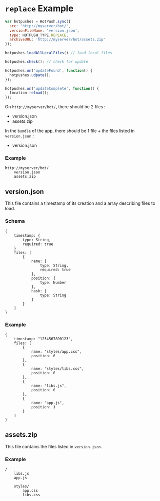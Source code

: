 # `replace` Example

```javascript
var hotpushes = HotPush.sync({
  src: 'http://myserver/hot/',
  versionFileName: 'version.json',
  type: HOTPUSH_TYPE.REPLACE,
  archiveURL: 'http://myserver/hot/assets.zip'
});

hotpushes.loadAllLocalFiles() // load local files

hotpushes.check(); // check for update

hotpushes.on('updateFound', function() {
  hotpushes.udpate();
});

hotpushes.on('updateComplete', function() {
  location.reload();
});

```

On `http://myserver/hot/`, there should be 2 files :

- version.json
- assets.zip

In the `bundle` of the app, there should be 1 file + the files listed in `version.json` :

- version.json

### Example
```
http://myserver/hot/
	version.json
	assets.zip
```

## version.json
This file contains a timestamp of its creation and a array describing files to load.

### Schema
```
{
	timestamp: {
		type: String,
		required: true
	}
	files: [
		{
			name: {
				type: String,
				required: true
			},
			position: {
				type: Number
			},
			hash: {
				type: String
			}
		}
	]
}
```

### Example
```
{
	timestamp: "1234567890123",
	files: [
		{
			name: "styles/app.css",
			position: 0
		},
		{
			name: "styles/libs.css",
			position: 0
		},
		{
			name: "libs.js",
			position: 0
		},
		{
			name: "app.js",
			position: 1
		}
	]
}
```

## assets.zip
This file contains the files listed in `version.json`.

### Example
```
/
	libs.js
	app.js
	
	styles/
		app.css
		libs.css
```
